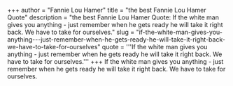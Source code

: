 +++
author = "Fannie Lou Hamer"
title = "the best Fannie Lou Hamer Quote"
description = "the best Fannie Lou Hamer Quote: If the white man gives you anything - just remember when he gets ready he will take it right back. We have to take for ourselves."
slug = "if-the-white-man-gives-you-anything---just-remember-when-he-gets-ready-he-will-take-it-right-back-we-have-to-take-for-ourselves"
quote = '''If the white man gives you anything - just remember when he gets ready he will take it right back. We have to take for ourselves.'''
+++
If the white man gives you anything - just remember when he gets ready he will take it right back. We have to take for ourselves.
